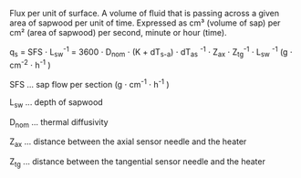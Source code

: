 Flux per unit of surface. A volume of fluid that is passing across a given area of sapwood per unit of time. Expressed as cm³ (volume of sap) per cm² (area of sapwood) per second, minute or hour (time).


q<sub>s</sub> = SFS &#8901;  L<sub>sw</sub><sup>-1</sup> 
= 3600 &#8901; D<sub>nom</sub> &#8901; (K + dT<sub>s-a</sub>) &#8901; dT<sub>as</sub> <sup>-1</sup> &#8901; Z<sub>ax</sub> &#8901; Z<sub>tg</sub><sup>-1</sup>
&#8901; L<sub>sw</sub> <sup>-1</sup>  (g &#8901; cm<sup>-2</sup> &#8901; h<sup>-1</sup> )


SFS ... sap flow per section (g &#8901; cm<sup>-1</sup> &#8901; h<sup>-1</sup> )

L<sub>sw</sub> ... depth of sapwood

D<sub>nom</sub> ... thermal diffusivity

Z<sub>ax</sub> ... distance between the axial sensor needle and the heater

Z<sub>tg</sub> ... distance between the tangential sensor needle and the heater
